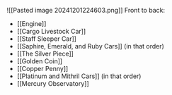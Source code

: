 ![[Pasted image 20241201224603.png]]
Front to back:
- [[Engine]]
- [[Cargo Livestock Car]]
- [[Staff Sleeper Car]]
- [[Saphire, Emerald, and Ruby Cars]] (in that order)
- [[The Silver Piece]]
- [[Golden Coin]]
- [[Copper Penny]]
- [[Platinum and Mithril Cars]] (in that order)
- [[Mercury Observatory]]